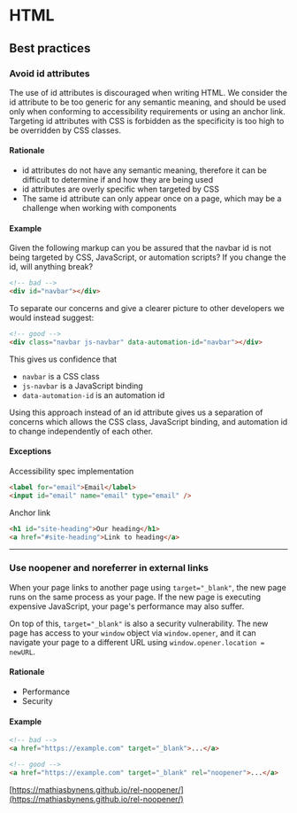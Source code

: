 # HTML

## Best practices

### Avoid id attributes
The use of id attributes is discouraged when writing HTML. We consider the id attribute to be too generic for any semantic meaning, and  should be used only when conforming to accessibility requirements or using an anchor link. Targeting id attributes with CSS is forbidden as the specificity is too high to be overridden by CSS classes.

#### Rationale
* id attributes do not have any semantic meaning, therefore it can be difficult to determine if and how they are being used
* id attributes are overly specific when targeted by CSS
* The same id attribute can only appear once on a page, which may be a challenge when working with components

#### Example
Given the following markup can you be assured that the navbar id is not being targeted by CSS, JavaScript, or automation scripts? If you change the id, will anything break?

```html
<!-- bad -->
<div id="navbar"></div>
```

To separate our concerns and give a clearer picture to other developers we would instead suggest:

```html
<!-- good -->
<div class="navbar js-navbar" data-automation-id="navbar"></div>
```

This gives us confidence that
* `navbar` is a CSS class
* `js-navbar` is a JavaScript binding
* `data-automation-id` is an automation id

Using this approach instead of an id attribute gives us a separation of concerns which allows the CSS class, JavaScript binding, and automation id to change independently of each other.

#### Exceptions
Accessibility spec implementation
```html
<label for="email">Email</label>
<input id="email" name="email" type="email" />
```

Anchor link
```html
<h1 id="site-heading">Our heading</h1>
<a href="#site-heading">Link to heading</a>
```
---
### Use noopener and noreferrer in external links
When your page links to another page using `target="_blank"`, the new page runs on the same process as your page. If the new page is executing expensive JavaScript, your page's performance may also suffer.  

On top of this, `target="_blank"` is also a security vulnerability. The new page has access to your `window` object via `window.opener`, and it can navigate your page to a different URL using `window.opener.location = newURL`.

#### Rationale
* Performance
* Security

#### Example
  
```html
<!-- bad -->
<a href="https://example.com" target="_blank">...</a>
```
  
```html
<!-- good -->
<a href="https://example.com" target="_blank" rel="noopener">...</a>
```
  
[https://mathiasbynens.github.io/rel-noopener/](https://mathiasbynens.github.io/rel-noopener/)
